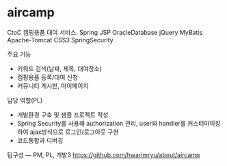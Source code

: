 # aircamp
CtoC 캠핑용품 대여 서비스.
Spring JSP OracleDatabase jQuery MyBatis Apache-Tomcat CSS3 SpringSecurity

주요 기능
- 키워드 검색(날짜, 제목, 대여장소)
- 캠핑용품 등록/대여 신청
- 커뮤니티 게시판, 마이페이지

담당 역할(PL)
- 개발환경 구축 및 샘플 프로젝트 작성
- Spring Security를 사용해 authorization 관리, user와 handler를 커스터마이징 하여 ajax방식으로 로그인/로그아웃 구현
- 코드통합과 디버깅

팀구성 ― PM, PL, 개발3
https://github.com/hwarimryu/about/aircamp
